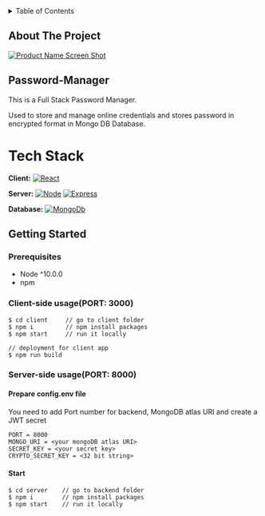 <details>
  <summary>Table of Contents</summary>
  <ol>
    <li>
      <a href="#about-the-project">About The Project</a>
      <ul>
        <li><a href="#tech-stack">Tech Used</a></li>
      </ul>
    </li>
    <li>
      <a href="#getting-started">Getting Started</a>
      <ul>
        <li><a href="#prerequisites">Prerequisites</a></li>
        <li><a href="#client-side-usageport-3000">Client-side usage</a></li>
        <li><a href="#server-side-usageport-5000">Server-side usage</a></li>
      </ul>
    </li>
  </ol>
</details>

## About The Project

[![Product Name Screen Shot][product-screenshot]](https://example.com)

## Password-Manager

This is a Full Stack Password Manager.

Used to store and manage online credentials and stores password in encrypted format in Mongo DB Database.


# Tech Stack

**Client:** [![React][React.js]][React-url]

**Server:** [![Node][Node.js]][Node-url]   [![Express][Express.js]][Express-url]

**Database:** [![MongoDb][Mongo.js]][Mongo-url]


## Getting Started

### Prerequisites
- Node ^10.0.0
- npm

### Client-side usage(PORT: 3000)
```
$ cd client     // go to client folder
$ npm i         // npm install packages
$ npm start     // run it locally

// deployment for client app
$ npm run build 
```

### Server-side usage(PORT: 8000)
#### Prepare config.env file
 You need to add Port number for backend, MongoDB atlas URI and create a JWT secret
```
PORT = 8000
MONGO_URI = <your mongoDB atlas URI>
SECRET_KEY = <your secret key>
CRYPTO_SECRET_KEY = <32 bit string>
```
#### Start
```
$ cd server    // go to backend folder
$ npm i        // npm install packages
$ npm start    // run it locally
```




[React.js]: https://img.shields.io/badge/React-20232A?style=for-the-badge&logo=react&logoColor=61DAFB
[React-url]: https://reactjs.org/
[Node.js]: https://img.shields.io/badge/node.js-000000?style=for-the-badge&logo=reactjs&logoColor=white
[Node-url]: https://nodejs.org/en/about/
[Express.js]: https://img.shields.io/badge/express.js-000000?style=for-the-badge&logo=expressjs&logoColor=white
[Express-url]: https://expressjs.com/
[Mongo.js]: https://img.shields.io/badge/mongo_db-000000?style=for-the-badge&logo=MongoDb&logoColor=white
[Mongo-url]: https://www.mongodb.com/
[product-screenshot]: https://wisdomplexus.com/wp-content/uploads/2020/04/Self-hosted-Password-Manager-540x295.jpg

                  
